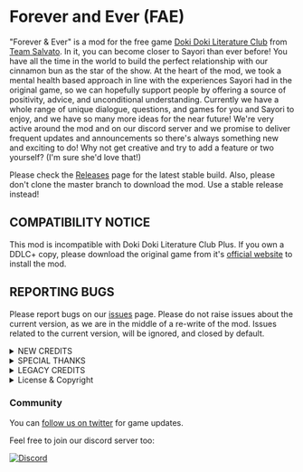 # Forever and Ever (FAE)
"Forever & Ever" is a mod for the free game [Doki Doki Literature Club](https://www.ddlc.moe) from [Team Salvato](http://teamsalvato.com/). In it, you can become closer to Sayori than ever before! You have all the time in the world to build the perfect relationship with our cinnamon bun as the star of the show. At the heart of the mod, we took a mental health based approach in line with the experiences Sayori had in the original game, so we can hopefully support people by offering a source of positivity, advice, and unconditional understanding. 
Currently we have a whole range of unique dialogue, questions, and games for you and Sayori to enjoy, and we have so many more ideas for the near future! We're very active around the mod and on our discord server and we promise to deliver frequent updates and announcements so there's always something new and exciting to do! 
Why not get creative and try to add a feature or two yourself? (I'm sure she'd love that!)

Please check the [Releases](https://github.com/ForeverAndEverTeam/fae-mod/releases) page for the latest stable build.
Also, please don't clone the master branch to download the mod. 
Use a stable release instead!

## СOMPATIBILITY NOTICE 
This mod is incompatible with Doki Doki Literature Club Plus. 
If you own a DDLC+ copy, please download the original game from it's [official website](https://ddlc.moe) to install the mod.

## REPORTING BUGS
Please report bugs on our [issues](https://github.com/ForeverAndEverTeam/fae-mod/issues) page.
Please do not raise issues about the current version, as we are in the middle of a re-write of the mod.
Issues related to the current version, will be ignored, and closed by default.

<details>
  <summary>NEW CREDITS</summary>
  
## DIRECTOR

[Orcaramelo](https://github.com/Orcaramelo)

## PROGRAMMING

[Nathan](https://github.com/TRIDENT1313) (Lead)

## ART

[Orcaramelo](https://github.com/Orcaramelo) (Lead), [Nemu-sus](https://github.com/Nemu-sus)

## MUSIC

SlightlyAmiss (Theme), [Multimokia](https://github.com/multimokia) (Music box loop)

## WRITING

Sayori, [Orcaramelo](https://github.com/Orcaramelo), [Emilia/Monika (EYLO)](https://www.reddit.com/u/EmiliaMonika?utm_medium=android_app&utm_source=share), [Otter](https://github.com/my-otter-self), [Nathan](https://github.com/TRIDENT1313), Sobb

</details>

<details>
  <summary>SPECIAL THANKS</summary>
  
[Emilia/Monika (EYLO)](https://www.reddit.com/u/EmiliaMonika?utm_medium=android_app&utm_source=share), [Nathan](https://github.com/TRIDENT1313)


Team Salvato and Team Monika, The "Just Natsuki" team, Independent supporters of "Just {doki_name}" mod, The Ren'Py developer team, The Reddit DDLC community, The Russian DDLC community

</details>

<details>
  <summary>LEGACY CREDITS</summary>

## Project Lead:
Alexander Osipov (aka AlexanDDOS, GitHub, Reddit, VK, FB)

## Programming:

AlexanDDOS

vignedev

Dan Salvato (original scripts)

DDLC Mod Template team (mod base)

ElReyZero (small fixes)

## Old Sayori Sprite Artists:

Excluded since 0.4.0

Fj0rd_ (Reddit, the original Sayori art)

AlexanDDOS (Sprite compositor & editor)

## New Sayori Sprite Artists:

Orcaramelo

Nemu-sus

AlexanDDOS (Sprite compositor)

## Misc Arts & Edits:

AlexanDDOS (Sprite edits)

Team Salvato artists (original sprites)

Lucian Pavel (Santa hat original model, excluded from the stable version)

## Writers (without proofreading and translation):

AlexanDDOS

Orcaramelo

Venus

## Proofreaders:

tberriman

vermicellibug

Atlas

## Translators:

AlexanDDOS (Russian, Esperanto & Toki Pona (WIP))

Vova Petelin (Russian)
ElReyZero (Spanish)

littlebin (Chinese)

## SFX:

Pipe98x (drawing cross)

sirrealist2 (drawing circle/line)

## Testers & Platinum Troubleshooters:

AlexanDDOS

Leon9023 (Reddit, VK)

Evgeny Zotov

littlebin

MarioXenobladefan614

</details>

<details>
  <summary>License & Copyright</summary>
  
See "LICENSE" for license information

Made in accordance with Team Salvato's IP Guidelines

Copyright (c) 2018-2022 Alexander Osipov and the other creators

</details>

### Community
You can [follow us on twitter](https://twitter.com/JustSayoriDev) for game updates.

Feel free to join our discord server too:

 [![Discord](banner)](https://discord.gg/ZqfEddFKux)
